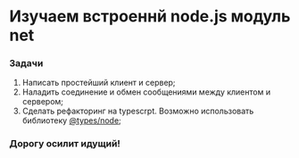# Изучаем встроеннй node.js модуль net

### Задачи

1. Написать простейший клиент и сервер;
2. Наладить соединение и обмен сообщениями между клиентом и сервером;
3. Сделать рефакторинг на typescrpt. Возможно использовать библиотеку [@types/node](https://www.npmjs.com/package/@types/node);

### Дорогу осилит идущий!
